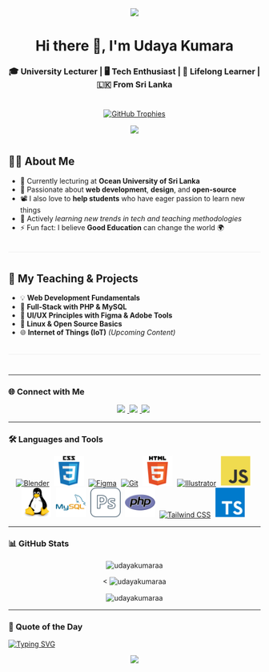 <!-- Header Banner -->
<div align="center">
  <img src="https://capsule-render.vercel.app/api?type=waving&height=140&color=0:06786E,50:5EE0BE,100:0786AD&text=Welcome%20to%20My%20GitHub%20World!%20🌍&fontSize=40&fontAlign=50&fontColor=ffffff"  />
</div>

# <h1 align="center"> Hi there 👋, I'm Udaya Kumara</h1>
### <h3 align="center">🎓 University Lecturer | 🖥️ Tech Enthusiast | 🌱 Lifelong Learner | 🇱🇰 From Sri Lanka</h3>

<!-- Add extra spacing to separate header from content -->
<div style="margin-bottom:40px;"></div>

<p align="center">
  <a href="https://github.com/ryo-ma/github-profile-trophy" target="_blank">
    <img src="https://github-profile-trophy.vercel.app/?username=udayakumaraa&theme=onedark" alt="GitHub Trophies" />
  </a>
</p>

<div style="margin-bottom:15px;"></div>

<div align="center">
  <img src="https://visitor-badge.laobi.icu/badge?page_id=udayakumaraa.udayakumaraa&"  />
</div>

<div style="margin-bottom:15px;"></div>


<!-- Left aligned sections with bottom padding -->
<div style="text-align: left; margin-bottom: 40px;  margin-top: 40px; padding-bottom: 20px; border-bottom: 1px solid #eee;">
  
## 🧑‍🏫 About Me

- 🔭 Currently lecturing at **Ocean University of Sri Lanka**  
- 💬 Passionate about **web development**, **design**, and **open-source**  
- 📽️ I also love to **help students** who have eager passion to learn new things  
- 🌱 Actively *learning new trends in tech and teaching methodologies*  
- ⚡ Fun fact: I believe **Good Education** can change the world 🌍

</div>



<div style="text-align: left; margin-bottom: 40px; padding-bottom: 20px; border-bottom: 1px solid #eee;">

## 📘 My Teaching & Projects

- 💡 **Web Development Fundamentals**  
- 🧰 **Full-Stack with PHP & MySQL**  
- 🎨 **UI/UX Principles with Figma & Adobe Tools**  
- 🐧 **Linux & Open Source Basics**  
- 🌐 **Internet of Things (IoT)** _(Upcoming Content)_

</div>

---

<!-- <p align="center">
  <img src="https://komarev.com/ghpvc/?username=udayakumaraa&label=Profile%20views&color=0e75b6&style=flat" alt="Profile Views" />
</p> -->

<!-- ### 🌐 GitHub Trophies

<div style="margin-bottom:15px;"> </div>


<p align="center">
  <a href="https://github.com/ryo-ma/github-profile-trophy" target="_blank">
    <img src="https://github-profile-trophy.vercel.app/?username=udayakumaraa&theme=onedark" alt="GitHub Trophies" />
  </a>
</p>

<div style="margin-bottom:15px;"> </div> -->


### 🌐 Connect with Me

<div style="margin-bottom:15px;"></div>


<p align="center">
  <a href="https://linkedin.com/in/uara" target="_blank">
    <img src="https://img.shields.io/badge/-LinkedIn-0A66C2?style=for-the-badge&logo=linkedin&logoColor=white"style="margin-right:5px;" />
  </a>
  <a href="https://fb.com/ura" target="_blank">
    <img src="https://img.shields.io/badge/-Facebook-1877F2?style=for-the-badge&logo=facebook&logoColor=white"style="margin-right:5px;" />
  </a>
  <a href="https://www.youtube.com/c/uraa" target="_blank">
    <img src="https://img.shields.io/badge/-YouTube-FF0000?style=for-the-badge&logo=youtube&logoColor=white"style="margin-right:5px;" />
  </a>
</p>


<div style="margin-bottom:15px;"></div>

---

### 🛠️ Languages and Tools

<div style="margin-bottom:15px;"></div>

<p align="center">
  <a href="https://www.blender.org/" target="_blank"><img src="https://download.blender.org/branding/community/blender_community_badge_white.svg" alt="Blender" width="60" height="60" style="margin-right:5px;"/></a>
  <a href="https://www.w3schools.com/css/" target="_blank"><img src="https://raw.githubusercontent.com/devicons/devicon/master/icons/css3/css3-original-wordmark.svg" alt="CSS3" width="60" height="60"style="margin-right:5px;"/></a>
  <a href="https://www.figma.com/" target="_blank"><img src="https://www.vectorlogo.zone/logos/figma/figma-icon.svg" alt="Figma" width="60" height="60" style="margin-right:5px;" /></a>
  <a href="https://git-scm.com/" target="_blank"><img src="https://www.vectorlogo.zone/logos/git-scm/git-scm-icon.svg" alt="Git" width="60" height="60" style="margin-right:5px;"/></a>
  <a href="https://www.w3.org/html/" target="_blank"><img src="https://raw.githubusercontent.com/devicons/devicon/master/icons/html5/html5-original-wordmark.svg" alt="HTML5" width="60" height="60" style="margin-right:5px;"/></a>
  <a href="https://www.adobe.com/products/illustrator.html" target="_blank"><img src="https://www.vectorlogo.zone/logos/adobe_illustrator/adobe_illustrator-icon.svg" alt="Illustrator" width="60" height="60" style="margin-right:5px;"/></a>
  <a href="https://developer.mozilla.org/en-US/docs/Web/JavaScript" target="_blank"><img src="https://raw.githubusercontent.com/devicons/devicon/master/icons/javascript/javascript-original.svg" alt="JavaScript" width="60" height="60" style="margin-right:5px;"/></a>
  <a href="https://www.linux.org/" target="_blank"><img src="https://raw.githubusercontent.com/devicons/devicon/master/icons/linux/linux-original.svg" alt="Linux" width="60" height="60" style="margin-right:5px;"/></a>
  <a href="https://www.mysql.com/" target="_blank"><img src="https://raw.githubusercontent.com/devicons/devicon/master/icons/mysql/mysql-original-wordmark.svg" alt="MySQL" width="60" height="60" style="margin-right:5px;"/></a>
  <a href="https://www.photoshop.com/" target="_blank"><img src="https://raw.githubusercontent.com/devicons/devicon/master/icons/photoshop/photoshop-line.svg" alt="Photoshop" width="60" height="60" style="margin-right:5px;"/></a>
  <a href="https://www.php.net" target="_blank"><img src="https://raw.githubusercontent.com/devicons/devicon/master/icons/php/php-original.svg" alt="PHP" width="60" height="60" style="margin-right:5px;"/></a>
  <a href="https://tailwindcss.com/" target="_blank"><img src="https://www.vectorlogo.zone/logos/tailwindcss/tailwindcss-icon.svg" alt="Tailwind CSS" width="60" height="60" style="margin-right:5px;"/></a>
  <a href="https://www.typescriptlang.org/" target="_blank"><img src="https://raw.githubusercontent.com/devicons/devicon/master/icons/typescript/typescript-original.svg" alt="TypeScript" width="60" height="60" style="margin-right:5px;"/></a>
</p>

<div style="margin-bottom:15px;"></div>

---

### 📊 GitHub Stats

<div style="margin-bottom:15px;"></div>

<p align="center">
  <img align="center" src="https://github-readme-stats.vercel.app/api/top-langs?username=udayakumaraa&show_icons=true&locale=en&layout=compact" alt="udayakumaraa" />
</p>

<p align="center">
  <&nbsp;<img align="center" src="https://github-readme-stats.vercel.app/api?username=udayakumaraa&show_icons=true&locale=en" alt="udayakumaraa" />
</p>

<p align="center">
 <img align="center" src="https://github-readme-streak-stats.herokuapp.com/?user=udayakumaraa&" alt="udayakumaraa" /></p>
</p>

<div style="margin-bottom:15px;"></div>

---

### 💬 Quote of the Day

<div style="margin-bottom:15px;"></div>

<p align="center">

[![Typing SVG](https://readme-typing-svg.herokuapp.com?font=Fira+Code&weight=600&size=30&pause=1000&multiline=true&width=1400&height=80&lines=%E2%80%9CEducation+is+the+most+powerful+weapon+which+you+can+use+to+change+the+world.%E2%80%9D;%E2%80%94+Nelson+Mandela)](https://git.io/typing-svg)


</p>

<!-- Footer -->
<div align="center">
<img src="https://capsule-render.vercel.app/api?section=footer&type=waving&color=0:06786E,50:5EE0BE,100:0786AD" /> 
</div>
